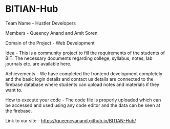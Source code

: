 # BITIAN-Hub
Team Name - Hustler Developers

Members - Queency Anand and Amit Soren

Domain of the Project - Web Development

Idea - This is a community project to fill the requirements of the students of BIT. The necessary documents regarding college, syllabus, notes, lab journals etc. are available here.

Achievements - We have completed the frontend development completely and the basic login details and contact us details are connected to the firebase database where students can upload notes and materials if they want to.

How to execute your code - The code file is properly uploaded which can be accessed and used using any code editor and the data can be seen at the firebase.

Link to our site - https://queencyanand.github.io/BITIAN-Hub/
